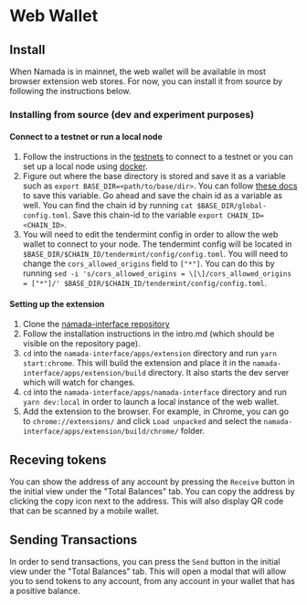 # Web Wallet

## Install
When Namada is in mainnet, the web wallet will be available in most browser extension web stores. For now, you can install it from source by following the instructions below.

### Installing from source (dev and experiment purposes)

#### Connect to a testnet or run a local node
1. Follow the instructions in the [testnets](../introduction/testnets/intro.md) to connect to a testnet or you can set up a local node using [docker](../introduction/install/from-docker.md).
2. Figure out where the base directory is stored and save it as a variable such as `export BASE_DIR=<path/to/base/dir>`. You can follow [these docs](../introduction/testnets/migrating-testnets.md#after-v0153) to save this variable. Go ahead and save the chain id as a variable as well. You can find the chain id by running `cat $BASE_DIR/global-config.toml`. Save this chain-id to the variable `export CHAIN_ID=<CHAIN_ID>`.
3. You will need to edit the tendermint config in order to allow the web wallet to connect to your node. The tendermint config will be located in `$BASE_DIR/$CHAIN_ID/tendermint/config/config.toml`. You will need to change the `cors_allowed_origins` field to `["*"]`. You can do this by running `sed -i 's/cors_allowed_origins = \[\]/cors_allowed_origins = ["*"]/' $BASE_DIR/$CHAIN_ID/tendermint/config/config.toml`.

#### Setting up the extension
1. Clone the [namada-interface repository](https://github.com/anoma/namada-interface)
2. Follow the installation instructions in the intro.md (which should be visible on the repository page).
3. `cd` into the `namada-interface/apps/extension` directory and run `yarn start:chrome`. This will build the extension and place it in the `namada-interface/apps/extension/build` directory. It also starts the dev server which will watch for changes.
4. `cd` into the `namada-interface/apps/namada-interface` directory and run `yarn dev:local` in order to launch a local instance of the web wallet.
4. Add the extension to the browser. For example, in Chrome, you can go to `chrome://extensions/` and click `Load unpacked` and select the `namada-interface/apps/extension/build/chrome/` folder.

## Receving tokens
You can show the address of any account by pressing the `Receive` button in the initial view under the "Total Balances" tab. You can copy the address by clicking the copy icon next to the address. This will also display QR code that can be scanned by a mobile wallet.

## Sending Transactions

In order to send transactions, you can press the `Send` button in the initial view under the "Total Balances" tab. This will open a modal that will allow you to send tokens to any account, from any account in your wallet that has a positive balance.